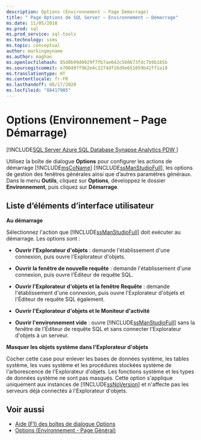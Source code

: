 ```yaml
---
description: Options (Environnement – Page Démarrage)
title: " Page Options de SQL Server – Environnement – Démarrage"
ms.date: 11/05/2018
ms.prod: sql
ms.prod_service: sql-tools
ms.technology: ssms
ms.topic: conceptual
author: markingmyname
ms.author: maghan
ms.openlocfilehash: 85d0b99d0929f7fb7ae642c5b0673fdc7b9b185b
ms.sourcegitcommit: e700497f962e4c2274df16d9e651059b42ff1a10
ms.translationtype: HT
ms.contentlocale: fr-FR
ms.lasthandoff: 08/17/2020
ms.locfileid: "88417905"
---
```

# <a name="options-environment---startup-page"></a>Options (Environnement – Page Démarrage)

[!INCLUDE[SQL Server Azure SQL Database Synapse Analytics PDW ](../../includes/applies-to-version/sql-asdb-asdbmi-asa-pdw.md)]

Utilisez la boîte de dialogue **Options** pour configurer les actions de démarrage [!INCLUDE[msCoName](../../includes/msconame_md.md)] [!INCLUDE[ssManStudioFull](../../includes/ssmanstudiofull-md.md)], les options de gestion des fenêtres générales ainsi que d’autres paramètres généraux. Dans le menu **Outils**, cliquez sur **Options**, développez le dossier **Environnement**, puis cliquez sur **Démarrage**.

## <a name="ui-element-list"></a>Liste d’éléments d’interface utilisateur

**Au démarrage**

Sélectionnez l'action que [!INCLUDE[ssManStudioFull](../../includes/ssmanstudiofull-md.md)] doit exécuter au démarrage. Les options sont :

- **Ouvrir l'Explorateur d'objets** : demande l'établissement d'une connexion, puis ouvre l'Explorateur d'objets.

- **Ouvrir la fenêtre de nouvelle requête** : demande l'établissement d'une connexion, puis ouvre l'Éditeur de requête SQL.

- **Ouvrir l'Explorateur d'objets et la fenêtre Requête** : demande l'établissement d'une connexion, puis ouvre l'Explorateur d'objets et l'Éditeur de requête SQL également.

- **Ouvrir l'Explorateur d'objets et le Moniteur d'activité**

- **Ouvrir l'environnement vide** : ouvre [!INCLUDE[ssManStudioFull](../../includes/ssmanstudiofull-md.md)] sans la fenêtre de l'Éditeur de requête SQL et sans connecter l'Explorateur d'objets à un serveur.

**Masquer les objets système dans l'Explorateur d'objets**

Cocher cette case pour enlever les bases de données système, les tables système, les vues système et les procédures stockées système de l'arborescence de l'Explorateur d'objets. Les fonctions système et les types de données système ne sont pas masqués. Cette option s'applique uniquement aux instances de [!INCLUDE[ssNoVersion](../../includes/ssnoversion-md.md)] et n'affecte pas les serveurs déjà connectés à l'Explorateur d'objets.

## <a name="see-also"></a>Voir aussi

- [Aide (F1) des boîtes de dialogue Options](options-dialog-boxes-f1-help.md)
- [Options (Environnement - Page Général)](options-environment-general-page.md)

